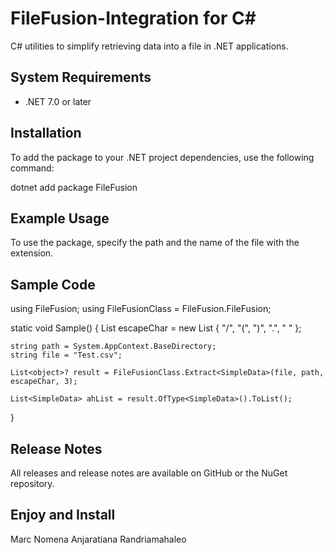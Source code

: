 # FileFusion-Integration for C#

C# utilities to simplify retrieving data into a file in .NET applications.

## System Requirements
- .NET 7.0 or later

## Installation
To add the package to your .NET project dependencies, use the following command:

dotnet add package FileFusion


## Example Usage
To use the package, specify the path and the name of the file with the extension.

## Sample Code


using FileFusion;
using FileFusionClass = FileFusion.FileFusion;

static void Sample()
{
    List<string> escapeChar = new List<string> { "/", "(", ")", ".", " " };

    string path = System.AppContext.BaseDirectory;
    string file = "Test.csv";

    List<object>? result = FileFusionClass.Extract<SimpleData>(file, path, escapeChar, 3);

    List<SimpleData> ahList = result.OfType<SimpleData>().ToList();
}



## Release Notes
All releases and release notes are available on GitHub or the NuGet repository.

## Enjoy and Install
Marc Nomena Anjaratiana Randriamahaleo
